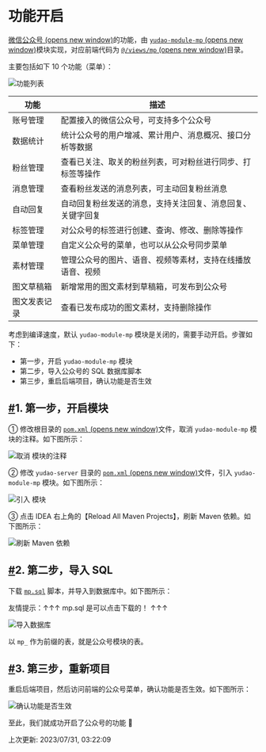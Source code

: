 # 功能开启

[微信公众号 (opens new window)](https://developers.weixin.qq.com/doc/offiaccount/Getting_Started/Overview.html)的功能，由 [`yudao-module-mp` (opens new window)](https://github.com/YunaiV/ruoyi-vue-pro/blob/master/yudao-module-mp/)模块实现，对应前端代码为 [`@/views/mp` (opens new window)](https://github.com/YunaiV/ruoyi-vue-pro/tree/master/yudao-ui-admin/src/views/mp)目录。

主要包括如下 10 个功能（菜单）：

![功能列表](https://doc.iocoder.cn/img/%E5%85%AC%E4%BC%97%E5%8F%B7%E6%89%8B%E5%86%8C/%E5%8A%9F%E8%83%BD%E5%BC%80%E5%90%AF/%E5%8A%9F%E8%83%BD%E5%88%97%E8%A1%A8.png)

| 功能         | 描述                                                       |
| ------------ | ---------------------------------------------------------- |
| 账号管理     | 配置接入的微信公众号，可支持多个公众号                     |
| 数据统计     | 统计公众号的用户增减、累计用户、消息概况、接口分析等数据   |
| 粉丝管理     | 查看已关注、取关的粉丝列表，可对粉丝进行同步、打标签等操作 |
| 消息管理     | 查看粉丝发送的消息列表，可主动回复粉丝消息                 |
| 自动回复     | 自动回复粉丝发送的消息，支持关注回复、消息回复、关键字回复 |
| 标签管理     | 对公众号的标签进行创建、查询、修改、删除等操作             |
| 菜单管理     | 自定义公众号的菜单，也可以从公众号同步菜单                 |
| 素材管理     | 管理公众号的图片、语音、视频等素材，支持在线播放语音、视频 |
| 图文草稿箱   | 新增常用的图文素材到草稿箱，可发布到公众号                 |
| 图文发表记录 | 查看已发布成功的图文素材，支持删除操作                     |

考虑到编译速度，默认 `yudao-module-mp` 模块是关闭的，需要手动开启。步骤如下：

- 第一步，开启 `yudao-module-mp` 模块
- 第二步，导入公众号的 SQL 数据库脚本
- 第三步，重启后端项目，确认功能是否生效

## [#](https://doc.iocoder.cn/mp/build/#_1-第一步-开启模块)1. 第一步，开启模块

① 修改根目录的 [`pom.xml` (opens new window)](https://github.com/YunaiV/ruoyi-vue-pro/blob/master/pom.xml)文件，取消 `yudao-module-mp` 模块的注释。如下图所示：

![取消  模块的注释](https://doc.iocoder.cn/img/%E5%85%AC%E4%BC%97%E5%8F%B7%E6%89%8B%E5%86%8C/%E5%8A%9F%E8%83%BD%E5%BC%80%E5%90%AF/%E7%AC%AC%E4%B8%80%E6%AD%A5-01.png)

② 修改 `yudao-server` 目录的 [`pom.xml` (opens new window)](https://github.com/YunaiV/ruoyi-vue-pro/blob/master/yudao-server/pom.xml)文件，引入 `yudao-module-mp` 模块。如下图所示：

![引入  模块](https://doc.iocoder.cn/img/%E5%85%AC%E4%BC%97%E5%8F%B7%E6%89%8B%E5%86%8C/%E5%8A%9F%E8%83%BD%E5%BC%80%E5%90%AF/%E7%AC%AC%E4%B8%80%E6%AD%A5-02.png)

③ 点击 IDEA 右上角的【Reload All Maven Projects】，刷新 Maven 依赖。如下图所示：

![刷新 Maven 依赖](https://doc.iocoder.cn/img/%E5%85%AC%E4%BC%97%E5%8F%B7%E6%89%8B%E5%86%8C/%E5%8A%9F%E8%83%BD%E5%BC%80%E5%90%AF/%E7%AC%AC%E4%B8%80%E6%AD%A5-03.png)

## [#](https://doc.iocoder.cn/mp/build/#_2-第二步-导入-sql)2. 第二步，导入 SQL

下载 [`mp.sql`](https://doc.iocoder.cn/file/mp.sql) 脚本，并导入到数据库中。如下图所示：

友情提示：↑↑↑ mp.sql 是可以点击下载的！ ↑↑↑

![导入数据库](https://doc.iocoder.cn/img/%E5%85%AC%E4%BC%97%E5%8F%B7%E6%89%8B%E5%86%8C/%E5%8A%9F%E8%83%BD%E5%BC%80%E5%90%AF/%E7%AC%AC%E4%BA%8C%E6%AD%A5-01.png)

以 `mp_` 作为前缀的表，就是公众号模块的表。

## [#](https://doc.iocoder.cn/mp/build/#_3-第三步-重新项目)3. 第三步，重新项目

重启后端项目，然后访问前端的公众号菜单，确认功能是否生效。如下图所示：

![确认功能是否生效](https://doc.iocoder.cn/img/%E5%85%AC%E4%BC%97%E5%8F%B7%E6%89%8B%E5%86%8C/%E5%8A%9F%E8%83%BD%E5%BC%80%E5%90%AF/%E7%AC%AC%E4%B8%89%E6%AD%A5-01.png)

至此，我们就成功开启了公众号的功能 🙂

上次更新: 2023/07/31, 03:22:09